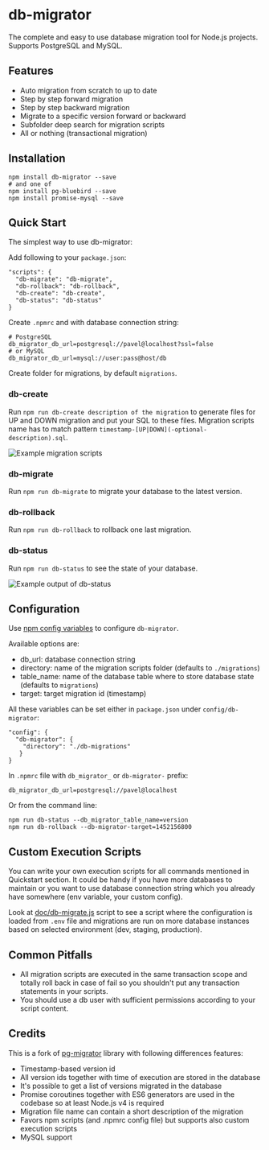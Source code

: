 db-migrator
===========

The complete and easy to use database migration tool for Node.js projects. Supports PostgreSQL and MySQL.

## Features

  * Auto migration from scratch to up to date
  * Step by step forward migration
  * Step by step backward migration
  * Migrate to a specific version forward or backward
  * Subfolder deep search for migration scripts
  * All or nothing (transactional migration)

## Installation

```
npm install db-migrator --save
# and one of
npm install pg-bluebird --save
npm install promise-mysql --save
```

## Quick Start

The simplest way to use db-migrator:

Add following to your `package.json`:

```
"scripts": {
  "db-migrate": "db-migrate",
  "db-rollback": "db-rollback",
  "db-create": "db-create",
  "db-status": "db-status"
}
```

Create `.npmrc` and with database connection string:

```
# PostgreSQL
db_migrator_db_url=postgresql://pavel@localhost?ssl=false
# or MySQL
db_migrator_db_url=mysql://user:pass@host/db
```

Create folder for migrations, by default `migrations`.

### db-create

Run `npm run db-create description of the migration` to generate files for UP and DOWN migration and put your SQL to these files. Migration scripts name has to match pattern `timestamp-[UP|DOWN](-optional-description).sql`.

![Example migration scripts](https://github.com/Pajk/db-migrator/blob/master/doc/db-create.png)

### db-migrate

Run `npm run db-migrate` to migrate your database to the latest version.

### db-rollback

Run `npm run db-rollback` to rollback one last migration.

### db-status

Run `npm run db-status` to see the state of your database.

![Example output of db-status](https://github.com/Pajk/db-migrator/blob/master/doc/db-status.png)

## Configuration

Use [npm config variables](https://docs.npmjs.com/misc/config) to configure `db-migrator`.

Available options are:

* db_url: database connection string
* directory: name of the migration scripts folder (defaults to `./migrations`)
* table_name: name of the database table where to store database state (defaults to `migrations`)
* target: target migration id (timestamp)

All these variables can be set either in `package.json` under `config/db-migrator`:
```
"config": {
  "db-migrator": {
    "directory": "./db-migrations"
   }
}
```

In `.npmrc` file with `db_migrator_` or `db-migrator-` prefix:
```
db_migrator_db_url=postgresql://pavel@localhost
```

Or from the command line:
```
npm run db-status --db_migrator_table_name=version
npm run db-rollback --db-migrator-target=1452156800
```

## Custom Execution Scripts

You can write your own execution scripts for all commands mentioned in Quickstart section. It could be handy if you have more databases to maintain or you want to use database connection string which you already have somewhere (env variable, your custom config).

Look at [doc/db-migrate.js](https://github.com/Pajk/db-migrator/blob/master/doc/db-migrate.js) script to see a script where the configuration is loaded from `.env` file and migrations are run on more database instances based on selected environment (dev, staging, production).

## Common Pitfalls

* All migration scripts are executed in the same transaction scope and totally roll back in case of fail so you shouldn't put any transaction statements in your scripts.
* You should use a db user with sufficient permissions according to your script content.

## Credits

This is a fork of [pg-migrator](https://github.com/aphel-bilisim-hizmetleri/pg-migrator) library with following differences features:

  * Timestamp-based version id
  * All version ids together with time of execution are stored in the database
  * It's possible to get a list of versions migrated in the database
  * Promise coroutines together with ES6 generators are used in the codebase so at least Node.js v4 is required
  * Migration file name can contain a short description of the migration
  * Favors npm scripts (and .npmrc config file) but supports also custom execution scripts
  * MySQL support
